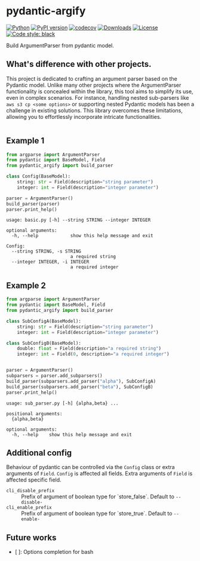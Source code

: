 # pydantic-argify
[![Python](https://img.shields.io/pypi/pyversions/pydantic-argify.svg)](https://pypi.org/project/pydantic-argify/)
[![PyPI version](https://badge.fury.io/py/pydantic-argify.svg)](https://badge.fury.io/py/pydantic-argify)
[![codecov](https://codecov.io/gh/elda27/pydantic_argify/branch/main/graph/badge.svg?token=GLqGNtE7Df)](https://codecov.io/gh/elda27/pydantic_argify)
[![Downloads](https://static.pepy.tech/badge/pydantic-argify)](https://pepy.tech/project/pydantic-argify)
[![License](https://img.shields.io/pypi/l/pydantic-argify.svg)](https://github.com/google/pydantic_argify/blob/main/LICENSE)
[![Code style: black](https://img.shields.io/badge/code%20style-black-000000.svg)](https://github.com/psf/black)

Build ArgumentParser from pydantic model.

## What's difference with other projects.
This project is dedicated to crafting an argument parser based on the Pydantic model.
Unlike many other projects where the ArgumentParser functionality is concealed within the library, 
this tool aims to simplify its use, even in complex scenarios. 
For instance, handling nested sub-parsers like `aws s3 cp <some options>` 
or supporting nested Pydantic models has been a challenge in existing solutions. 
This library overcomes these limitations, allowing you to effortlessly incorporate intricate functionalities.

```python
```

## Example 1

```python
from argparse import ArgumentParser
from pydantic import BaseModel, Field
from pydantic_argify import build_parser

class Config(BaseModel):
    string: str = Field(description="string parameter")
    integer: int = Field(description="integer parameter")

parser = ArgumentParser()
build_parser(parser)
parser.print_help()
```

```
usage: basic.py [-h] --string STRING --integer INTEGER

optional arguments:
  -h, --help            show this help message and exit

Config:
  --string STRING, -s STRING
                        a required string
  --integer INTEGER, -i INTEGER
                        a required integer
```

## Example 2

```python
from argparse import ArgumentParser
from pydantic import BaseModel, Field
from pydantic_argify import build_parser

class SubConfigA(BaseModel):
    string: str = Field(description="string parameter")
    integer: int = Field(description="integer parameter")

class SubConfigB(BaseModel):
    double: float = Field(description="a required string")
    integer: int = Field(0, description="a required integer")


parser = ArgumentParser()
subparsers = parser.add_subparsers()
build_parser(subparsers.add_parser("alpha"), SubConfigA)
build_parser(subparsers.add_parser("beta"), SubConfigB)
parser.print_help()
```

```
usage: sub_parser.py [-h] {alpha,beta} ...

positional arguments:
  {alpha,beta}

optional arguments:
  -h, --help    show this help message and exit
```

## Additional config
Behaviour of pydantic can be controlled via the `Config` class or extra arguments of `Field`.
`Config` is affected all fields.
Extra arguments of `Field` is affected specific field. 


<dl>
  <dt><code>cli_disable_prefix</code></dt>
  <dd>Prefix of argument of boolean type for `store_false`. Default to <code>--disable-</code></dd>

  <dt><code>cli_enable_prefix</code></dt>
  <dd>Prefix of argument of boolean type for `store_true`. Default to <code>--enable-</code></dd>
</dl>


## Future works

- [ ]: Options completion for bash
